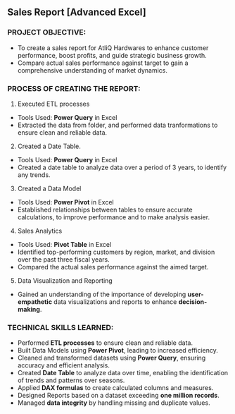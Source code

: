 ## Sales Report [Advanced Excel]
### PROJECT OBJECTIVE:
- To create a sales report for AtliQ Hardwares to enhance customer performance, boost profits, and guide strategic business growth.
- Compare actual sales performance against target to gain a comprehensive understanding of market dynamics.

### **PROCESS OF CREATING THE REPORT:**
1. Executed ETL processes
  - Tools Used: **Power Query** in Excel
  - Extracted the data from folder, and performed data tranformations to ensure clean and reliable data.
        
2. Created a Date Table.
 - Tools Used: **Power Query** in Excel
 - Created a date table to analyze data over a period of 3 years, to identify any trends.

3. Created a Data Model
-  Tools Used: **Power Pivot** in Excel
-  Established relationships between tables to ensure accurate calculations, to improve performance and to make analysis easier.

4. Sales Analytics
- Tools Used: **Pivot Table** in Excel
- Identified top-performing customers by region, market, and division over the past three fiscal years.
- Compared the actual sales performance against the aimed target.

5. Data Visualization and Reporting
- Gained an understanding of the importance of developing **user-empathetic** data visualizations and reports to enhance **decision-making**.
            
### **TECHNICAL SKILLS LEARNED:**
- Performed **ETL processes** to ensure clean and reliable data.
- Built Data Models using **Power Pivot**, leading to increased efficiency.
- Cleaned and transformed datasets using **Power Query**, ensuring accuracy and efficient analysis. 
- Created **Date Table** to analyze data over time, enabling the identification of trends and patterns over seasons.
- Applied **DAX formulas** to create calculated columns and measures.
- Designed Reports based on a dataset exceeding **one million records**.
- Managed **data integrity** by handling missing and duplicate values.
